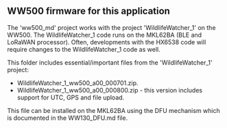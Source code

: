 ## WW500 firmware for this application

The 'ww500_md' project works with the project 'WildlifeWatcher_1' on the WW500. The WildlifeWatcher_1 code
runs on the MKL62BA (BLE and LoRaWAN processor). Often, developments with the 
HX6538 code will require changes to the WildlifeWatcher_1 code as well.

This folder includes essential/important files from the 'WildlifeWatcher_1' project:

- WildlifeWatcher_1_ww500_a00_000701.zip. 
- WildlifeWatcher_1_ww500_a00_000800.zip - this version includes support for UTC, GPS and file upload. 

This file can be installed on the MKL62BA using the DFU mechanism which is documented in the WW130_DFU.md file.






